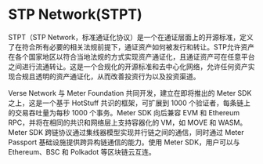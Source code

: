 # STP Network(STPT)

STPT（STP Network，标准通证化协议）是一个在通证层面上的开源标准，定义了在符合所有必要的相关法规前提下，通证资产如何被发行和转让。STP允许资产在各个国家地区以符合当地法规的方式实现资产通证化，且通证资产可在任意平台之间进行流通转让。这是一个合规化的开源标准和去中心化网络，允许任何资产实现合规且透明的资产通证化，从而改善投资行为以及投资渠道。

Verse Network 与 Meter Foundation 共同开发，建立在即将推出的 Meter SDK 之上，这是一个基于 HotStuff 共识的框架，可扩展到 1000 个验证者，每条链上的交易吞吐量为每秒 1000 个事务。Meter SDK 向后兼容 EVM 和 Ethereum RPC，并将在相同的共识和网络层上支持容器化的 VM，如 MOVE 和 WASM。Meter SDK 跨链协议通过集线器模型实现并行链之间的通信，同时通过 Meter Passport 基础设施提供跨异构链通信的能力。使用 Meter SDK，用户可以与 Ethereum、BSC 和 Polkadot 等区块链云互连。
